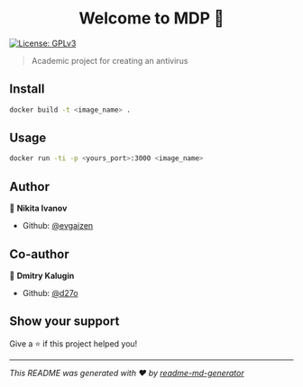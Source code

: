 <h1 align="center">Welcome to MDP 👋</h1>
<p>
  <a href="#" target="_blank">
    <img alt="License: GPLv3" src="https://img.shields.io/badge/License-GPLv3-yellow.svg" />
  </a>
</p>

> Academic project for creating an antivirus

## Install

```sh
docker build -t <image_name> .
```

## Usage

```sh
docker run -ti -p <yours_port>:3000 <image_name>
```

## Author

👤 **Nikita Ivanov**

- Github: [@evgaizen](https://github.com/evgaizen)

## Co-author

👤 **Dmitry Kalugin**

- Github: [@d27o](https://github.com/d27o)

## Show your support

Give a ⭐️ if this project helped you!

---

_This README was generated with ❤️ by [readme-md-generator](https://github.com/kefranabg/readme-md-generator)_
